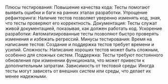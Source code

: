 Плюсы тестирования:
Повышение качества кода: Тесты помогают выявить ошибки и баги на ранних этапах разработки.
Упрощение рефакторинга: Наличие тестов позволяет уверенно изменять код, зная, что тесты проверяют его корректность.
Документация: Тесты служат живой документацией, показывая, как должен работать код.
Ускорение разработки: Автоматизированные тесты позволяют быстро проверять изменения и избежать регрессий.
Минусы тестирования:
Время на написание тестов: Создание и поддержка тестов требует времени и усилий.
Сложность: Написание хороших тестов может быть сложным, особенно для сложных систем.
Поддержка: Тесты требуют постоянного обновления при изменении функционала, что может привести к дополнительным затратам.
Зависимость от тестовой среды: Иногда тесты могут зависеть от внешних систем или среды, что делает их менее надежными.
